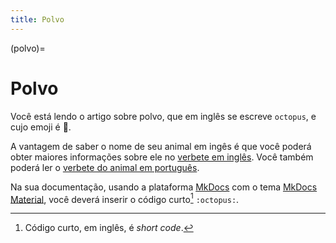 ```yaml
---
title: Polvo
---
```


(polvo)=

# Polvo

Você está lendo o artigo sobre polvo, que em inglês se escreve 
`octopus`, e cujo emoji é 🐙.

A vantagem de saber o nome de seu animal em ingês é que você poderá obter maiores informações sobre ele no [verbete em inglês](wikien:octopus). 
Você também poderá ler o [verbete do animal em português](wikipt:polvo).

Na sua documentação, usando a plataforma [MkDocs](https://www.mkdocs.org/) com o tema [MkDocs Material](https://squidfunk.github.io/mkdocs-material/),
você deverá inserir o código curto[^1] `:octopus:`.

[^1]: Código curto, em inglês, é *short code*.
